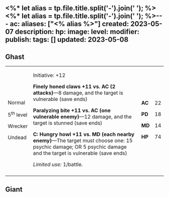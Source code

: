 <%* let alias = tp.file.title.split('-').join(' '); %><%* let alias = tp.file.title.split('-').join(' '); %>---
ac: 
aliases: ["<% alias %>"]
created: 2023-05-07
description: 
hp: 
image: 
level: 
modifier: 
publish: 
tags: []
updated: 2023-05-08
---

## Ghast

<table>
<colgroup>
<col style="width: 16%" />
<col style="width: 72%" />
<col style="width: 5%" />
<col style="width: 5%" />
</colgroup>
<tbody>
<tr class="odd">
<td><p>Normal</p>
<p>5<sup>th</sup> level</p>
<p>Wrecker</p>
<p>Undead</p></td>
<td><p>Initiative: +12</p>
<p><strong>Finely honed claws +11 vs. AC (2 attacks)</strong>—8 damage,
and the target is vulnerable (save ends)</p>
<p><strong>Paralyzing bite +11 vs. AC (one vulnerable enemy)</strong>—12
damage, and the target is stunned (save ends)</p>
<p><strong>C: Hungry howl +11 vs. MD (each nearby enemy)</strong>—The
target must choose one: 15 psychic damage; OR 5 psychic damage and the
target is vulnerable (save ends)</p>
<p><em>Limited use:</em> 1/battle.</p></td>
<td><p><strong>AC</strong></p>
<p><strong>PD</strong></p>
<p><strong>MD</strong></p>
<p><strong>HP</strong></p></td>
<td><p>22</p>
<p>18</p>
<p>14</p>
<p>74</p></td>
</tr>
<tr class="even">
<td></td>
<td></td>
<td></td>
<td></td>
</tr>
</tbody>
</table>

## Giant
